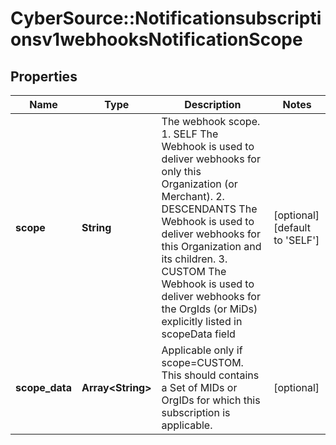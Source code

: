 # CyberSource::Notificationsubscriptionsv1webhooksNotificationScope

## Properties
Name | Type | Description | Notes
------------ | ------------- | ------------- | -------------
**scope** | **String** | The webhook scope. 1. SELF The Webhook is used to deliver webhooks for only this Organization (or Merchant). 2. DESCENDANTS The Webhook is used to deliver webhooks for this Organization and its children. 3. CUSTOM The Webhook is used to deliver webhooks for the OrgIds (or MiDs) explicitly listed in scopeData field | [optional] [default to &#39;SELF&#39;]
**scope_data** | **Array&lt;String&gt;** | Applicable only if scope&#x3D;CUSTOM. This should contains a Set of MIDs or OrgIDs for which this subscription is applicable. | [optional] 


